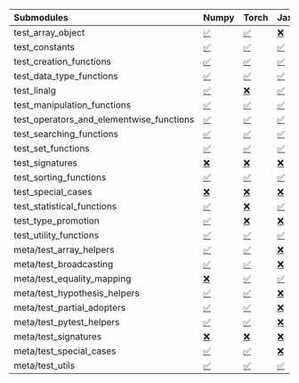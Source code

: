 | Submodules                               | Numpy                                                                                                                           | Torch                                                                                                                           | Jax                                                                                                                             | Tensorflow                                                                                                                      |
|:-----------------------------------------|:--------------------------------------------------------------------------------------------------------------------------------|:--------------------------------------------------------------------------------------------------------------------------------|:--------------------------------------------------------------------------------------------------------------------------------|:--------------------------------------------------------------------------------------------------------------------------------|
| test_array_object                        | <a href="https://github.com/unifyai/ivy/runs/8185695461?check_suite_focus=true" rel="noopener noreferrer" target="_blank">✅</a> | <a href="https://github.com/unifyai/ivy/runs/8185698380?check_suite_focus=true" rel="noopener noreferrer" target="_blank">✅</a> | <a href="https://github.com/unifyai/ivy/runs/8185701257?check_suite_focus=true" rel="noopener noreferrer" target="_blank">❌</a> | <a href="https://github.com/unifyai/ivy/runs/8185704185?check_suite_focus=true" rel="noopener noreferrer" target="_blank">✅</a> |
| test_constants                           | <a href="https://github.com/unifyai/ivy/runs/8185695665?check_suite_focus=true" rel="noopener noreferrer" target="_blank">✅</a> | <a href="https://github.com/unifyai/ivy/runs/8185698496?check_suite_focus=true" rel="noopener noreferrer" target="_blank">✅</a> | <a href="https://github.com/unifyai/ivy/runs/8185701371?check_suite_focus=true" rel="noopener noreferrer" target="_blank">✅</a> | <a href="https://github.com/unifyai/ivy/runs/8185704334?check_suite_focus=true" rel="noopener noreferrer" target="_blank">✅</a> |
| test_creation_functions                  | <a href="https://github.com/unifyai/ivy/runs/8185695845?check_suite_focus=true" rel="noopener noreferrer" target="_blank">✅</a> | <a href="https://github.com/unifyai/ivy/runs/8185698621?check_suite_focus=true" rel="noopener noreferrer" target="_blank">✅</a> | <a href="https://github.com/unifyai/ivy/runs/8185701468?check_suite_focus=true" rel="noopener noreferrer" target="_blank">✅</a> | <a href="https://github.com/unifyai/ivy/runs/8185704498?check_suite_focus=true" rel="noopener noreferrer" target="_blank">✅</a> |
| test_data_type_functions                 | <a href="https://github.com/unifyai/ivy/runs/8185695974?check_suite_focus=true" rel="noopener noreferrer" target="_blank">✅</a> | <a href="https://github.com/unifyai/ivy/runs/8185698704?check_suite_focus=true" rel="noopener noreferrer" target="_blank">✅</a> | <a href="https://github.com/unifyai/ivy/runs/8185701637?check_suite_focus=true" rel="noopener noreferrer" target="_blank">✅</a> | <a href="https://github.com/unifyai/ivy/runs/8185704623?check_suite_focus=true" rel="noopener noreferrer" target="_blank">✅</a> |
| test_linalg                              | <a href="https://github.com/unifyai/ivy/runs/8185696084?check_suite_focus=true" rel="noopener noreferrer" target="_blank">✅</a> | <a href="https://github.com/unifyai/ivy/runs/8185698811?check_suite_focus=true" rel="noopener noreferrer" target="_blank">❌</a> | <a href="https://github.com/unifyai/ivy/runs/8185701739?check_suite_focus=true" rel="noopener noreferrer" target="_blank">✅</a> | <a href="https://github.com/unifyai/ivy/runs/8185704751?check_suite_focus=true" rel="noopener noreferrer" target="_blank">❌</a> |
| test_manipulation_functions              | <a href="https://github.com/unifyai/ivy/runs/8185696230?check_suite_focus=true" rel="noopener noreferrer" target="_blank">✅</a> | <a href="https://github.com/unifyai/ivy/runs/8185698903?check_suite_focus=true" rel="noopener noreferrer" target="_blank">✅</a> | <a href="https://github.com/unifyai/ivy/runs/8185701843?check_suite_focus=true" rel="noopener noreferrer" target="_blank">✅</a> | <a href="https://github.com/unifyai/ivy/runs/8185704855?check_suite_focus=true" rel="noopener noreferrer" target="_blank">✅</a> |
| test_operators_and_elementwise_functions | <a href="https://github.com/unifyai/ivy/runs/8185696336?check_suite_focus=true" rel="noopener noreferrer" target="_blank">✅</a> | <a href="https://github.com/unifyai/ivy/runs/8185699021?check_suite_focus=true" rel="noopener noreferrer" target="_blank">✅</a> | <a href="https://github.com/unifyai/ivy/runs/8185701939?check_suite_focus=true" rel="noopener noreferrer" target="_blank">✅</a> | <a href="https://github.com/unifyai/ivy/runs/8185704947?check_suite_focus=true" rel="noopener noreferrer" target="_blank">✅</a> |
| test_searching_functions                 | <a href="https://github.com/unifyai/ivy/runs/8185696439?check_suite_focus=true" rel="noopener noreferrer" target="_blank">✅</a> | <a href="https://github.com/unifyai/ivy/runs/8185699139?check_suite_focus=true" rel="noopener noreferrer" target="_blank">✅</a> | <a href="https://github.com/unifyai/ivy/runs/8185702047?check_suite_focus=true" rel="noopener noreferrer" target="_blank">✅</a> | <a href="https://github.com/unifyai/ivy/runs/8185705054?check_suite_focus=true" rel="noopener noreferrer" target="_blank">✅</a> |
| test_set_functions                       | <a href="https://github.com/unifyai/ivy/runs/8185696522?check_suite_focus=true" rel="noopener noreferrer" target="_blank">✅</a> | <a href="https://github.com/unifyai/ivy/runs/8185699253?check_suite_focus=true" rel="noopener noreferrer" target="_blank">✅</a> | <a href="https://github.com/unifyai/ivy/runs/8185702156?check_suite_focus=true" rel="noopener noreferrer" target="_blank">✅</a> | <a href="https://github.com/unifyai/ivy/runs/8185705258?check_suite_focus=true" rel="noopener noreferrer" target="_blank">✅</a> |
| test_signatures                          | <a href="https://github.com/unifyai/ivy/runs/8185696603?check_suite_focus=true" rel="noopener noreferrer" target="_blank">❌</a> | <a href="https://github.com/unifyai/ivy/runs/8185699413?check_suite_focus=true" rel="noopener noreferrer" target="_blank">❌</a> | <a href="https://github.com/unifyai/ivy/runs/8185702248?check_suite_focus=true" rel="noopener noreferrer" target="_blank">❌</a> | <a href="https://github.com/unifyai/ivy/runs/8185705397?check_suite_focus=true" rel="noopener noreferrer" target="_blank">❌</a> |
| test_sorting_functions                   | <a href="https://github.com/unifyai/ivy/runs/8185696706?check_suite_focus=true" rel="noopener noreferrer" target="_blank">✅</a> | <a href="https://github.com/unifyai/ivy/runs/8185699536?check_suite_focus=true" rel="noopener noreferrer" target="_blank">✅</a> | <a href="https://github.com/unifyai/ivy/runs/8185702404?check_suite_focus=true" rel="noopener noreferrer" target="_blank">✅</a> | <a href="https://github.com/unifyai/ivy/runs/8185705522?check_suite_focus=true" rel="noopener noreferrer" target="_blank">✅</a> |
| test_special_cases                       | <a href="https://github.com/unifyai/ivy/runs/8185696779?check_suite_focus=true" rel="noopener noreferrer" target="_blank">❌</a> | <a href="https://github.com/unifyai/ivy/runs/8185699704?check_suite_focus=true" rel="noopener noreferrer" target="_blank">❌</a> | <a href="https://github.com/unifyai/ivy/runs/8185702542?check_suite_focus=true" rel="noopener noreferrer" target="_blank">❌</a> | <a href="https://github.com/unifyai/ivy/runs/8185705632?check_suite_focus=true" rel="noopener noreferrer" target="_blank">❌</a> |
| test_statistical_functions               | <a href="https://github.com/unifyai/ivy/runs/8185696899?check_suite_focus=true" rel="noopener noreferrer" target="_blank">✅</a> | <a href="https://github.com/unifyai/ivy/runs/8185699815?check_suite_focus=true" rel="noopener noreferrer" target="_blank">❌</a> | <a href="https://github.com/unifyai/ivy/runs/8185702648?check_suite_focus=true" rel="noopener noreferrer" target="_blank">✅</a> | <a href="https://github.com/unifyai/ivy/runs/8185705775?check_suite_focus=true" rel="noopener noreferrer" target="_blank">❌</a> |
| test_type_promotion                      | <a href="https://github.com/unifyai/ivy/runs/8185697012?check_suite_focus=true" rel="noopener noreferrer" target="_blank">✅</a> | <a href="https://github.com/unifyai/ivy/runs/8185699967?check_suite_focus=true" rel="noopener noreferrer" target="_blank">❌</a> | <a href="https://github.com/unifyai/ivy/runs/8185702791?check_suite_focus=true" rel="noopener noreferrer" target="_blank">❌</a> | <a href="https://github.com/unifyai/ivy/runs/8185705914?check_suite_focus=true" rel="noopener noreferrer" target="_blank">❌</a> |
| test_utility_functions                   | <a href="https://github.com/unifyai/ivy/runs/8185697126?check_suite_focus=true" rel="noopener noreferrer" target="_blank">✅</a> | <a href="https://github.com/unifyai/ivy/runs/8185700048?check_suite_focus=true" rel="noopener noreferrer" target="_blank">✅</a> | <a href="https://github.com/unifyai/ivy/runs/8185702963?check_suite_focus=true" rel="noopener noreferrer" target="_blank">✅</a> | <a href="https://github.com/unifyai/ivy/runs/8185706026?check_suite_focus=true" rel="noopener noreferrer" target="_blank">✅</a> |
| meta/test_array_helpers                  | <a href="https://github.com/unifyai/ivy/runs/8185697224?check_suite_focus=true" rel="noopener noreferrer" target="_blank">✅</a> | <a href="https://github.com/unifyai/ivy/runs/8185700166?check_suite_focus=true" rel="noopener noreferrer" target="_blank">✅</a> | <a href="https://github.com/unifyai/ivy/runs/8185703085?check_suite_focus=true" rel="noopener noreferrer" target="_blank">❌</a> | <a href="https://github.com/unifyai/ivy/runs/8185706134?check_suite_focus=true" rel="noopener noreferrer" target="_blank">✅</a> |
| meta/test_broadcasting                   | <a href="https://github.com/unifyai/ivy/runs/8185697348?check_suite_focus=true" rel="noopener noreferrer" target="_blank">✅</a> | <a href="https://github.com/unifyai/ivy/runs/8185700277?check_suite_focus=true" rel="noopener noreferrer" target="_blank">✅</a> | <a href="https://github.com/unifyai/ivy/runs/8185703180?check_suite_focus=true" rel="noopener noreferrer" target="_blank">❌</a> | <a href="https://github.com/unifyai/ivy/runs/8185706234?check_suite_focus=true" rel="noopener noreferrer" target="_blank">✅</a> |
| meta/test_equality_mapping               | <a href="https://github.com/unifyai/ivy/runs/8185697484?check_suite_focus=true" rel="noopener noreferrer" target="_blank">❌</a> | <a href="https://github.com/unifyai/ivy/runs/8185700383?check_suite_focus=true" rel="noopener noreferrer" target="_blank">✅</a> | <a href="https://github.com/unifyai/ivy/runs/8185703287?check_suite_focus=true" rel="noopener noreferrer" target="_blank">✅</a> | <a href="https://github.com/unifyai/ivy/runs/8185706328?check_suite_focus=true" rel="noopener noreferrer" target="_blank">✅</a> |
| meta/test_hypothesis_helpers             | <a href="https://github.com/unifyai/ivy/runs/8185697604?check_suite_focus=true" rel="noopener noreferrer" target="_blank">✅</a> | <a href="https://github.com/unifyai/ivy/runs/8185700531?check_suite_focus=true" rel="noopener noreferrer" target="_blank">✅</a> | <a href="https://github.com/unifyai/ivy/runs/8185703442?check_suite_focus=true" rel="noopener noreferrer" target="_blank">❌</a> | <a href="https://github.com/unifyai/ivy/runs/8185706442?check_suite_focus=true" rel="noopener noreferrer" target="_blank">✅</a> |
| meta/test_partial_adopters               | <a href="https://github.com/unifyai/ivy/runs/8185697723?check_suite_focus=true" rel="noopener noreferrer" target="_blank">✅</a> | <a href="https://github.com/unifyai/ivy/runs/8185700647?check_suite_focus=true" rel="noopener noreferrer" target="_blank">✅</a> | <a href="https://github.com/unifyai/ivy/runs/8185703585?check_suite_focus=true" rel="noopener noreferrer" target="_blank">❌</a> | <a href="https://github.com/unifyai/ivy/runs/8185706561?check_suite_focus=true" rel="noopener noreferrer" target="_blank">✅</a> |
| meta/test_pytest_helpers                 | <a href="https://github.com/unifyai/ivy/runs/8185697835?check_suite_focus=true" rel="noopener noreferrer" target="_blank">✅</a> | <a href="https://github.com/unifyai/ivy/runs/8185700816?check_suite_focus=true" rel="noopener noreferrer" target="_blank">✅</a> | <a href="https://github.com/unifyai/ivy/runs/8185703684?check_suite_focus=true" rel="noopener noreferrer" target="_blank">❌</a> | <a href="https://github.com/unifyai/ivy/runs/8185706669?check_suite_focus=true" rel="noopener noreferrer" target="_blank">✅</a> |
| meta/test_signatures                     | <a href="https://github.com/unifyai/ivy/runs/8185697980?check_suite_focus=true" rel="noopener noreferrer" target="_blank">❌</a> | <a href="https://github.com/unifyai/ivy/runs/8185700938?check_suite_focus=true" rel="noopener noreferrer" target="_blank">❌</a> | <a href="https://github.com/unifyai/ivy/runs/8185703814?check_suite_focus=true" rel="noopener noreferrer" target="_blank">❌</a> | <a href="https://github.com/unifyai/ivy/runs/8185706801?check_suite_focus=true" rel="noopener noreferrer" target="_blank">❌</a> |
| meta/test_special_cases                  | <a href="https://github.com/unifyai/ivy/runs/8185698100?check_suite_focus=true" rel="noopener noreferrer" target="_blank">✅</a> | <a href="https://github.com/unifyai/ivy/runs/8185701054?check_suite_focus=true" rel="noopener noreferrer" target="_blank">✅</a> | <a href="https://github.com/unifyai/ivy/runs/8185703936?check_suite_focus=true" rel="noopener noreferrer" target="_blank">❌</a> | <a href="https://github.com/unifyai/ivy/runs/8185706914?check_suite_focus=true" rel="noopener noreferrer" target="_blank">✅</a> |
| meta/test_utils                          | <a href="https://github.com/unifyai/ivy/runs/8185698262?check_suite_focus=true" rel="noopener noreferrer" target="_blank">✅</a> | <a href="https://github.com/unifyai/ivy/runs/8185701153?check_suite_focus=true" rel="noopener noreferrer" target="_blank">✅</a> | <a href="https://github.com/unifyai/ivy/runs/8185704041?check_suite_focus=true" rel="noopener noreferrer" target="_blank">✅</a> | <a href="https://github.com/unifyai/ivy/runs/8185707030?check_suite_focus=true" rel="noopener noreferrer" target="_blank">✅</a> |